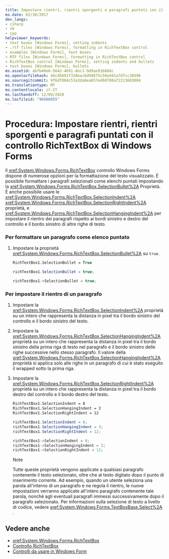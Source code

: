 ```yaml
---
title: Impostare rientri, rientri sporgenti e paragrafi puntati con il controllo RichTextBox
ms.date: 03/30/2017
dev_langs:
- csharp
- vb
- cpp
helpviewer_keywords:
- text boxes [Windows Forms], setting indents
- .rtf files [Windows Forms], formatting in RichTextBox control
- examples [Windows Forms], text boxes
- RTF files [Windows Forms], formatting in RichTextBox control
- RichTextBox control [Windows Forms], setting indents and bullets
- text boxes [Windows Forms], bullets
ms.assetid: abfb40e6-5642-4691-8ec1-9d9ae91688dc
ms.openlocfilehash: 4dcd5691f328eac6d94675c50ed41a7d7cc36596
ms.sourcegitcommit: 9f6df084c53a3da0ea657ed0d708a72213683084
ms.translationtype: MT
ms.contentlocale: it-IT
ms.lasthandoff: 12/09/2020
ms.locfileid: "96966055"
---
```

# <a name="how-to-set-indents-hanging-indents-and-bulleted-paragraphs-with-the-windows-forms-richtextbox-control"></a>Procedura: Impostare rientri, rientri sporgenti e paragrafi puntati con il controllo RichTextBox di Windows Forms
Il <xref:System.Windows.Forms.RichTextBox> controllo Windows Forms dispone di numerose opzioni per la formattazione del testo visualizzato. È possibile formattare i paragrafi selezionati come elenchi puntati impostando la <xref:System.Windows.Forms.RichTextBox.SelectionBullet%2A> Proprietà. È anche possibile usare le <xref:System.Windows.Forms.RichTextBox.SelectionIndent%2A> <xref:System.Windows.Forms.RichTextBox.SelectionRightIndent%2A> proprietà, e <xref:System.Windows.Forms.RichTextBox.SelectionHangingIndent%2A> per impostare il rientro dei paragrafi rispetto ai bordi sinistro e destro del controllo e il bordo sinistro di altre righe di testo.  
  
### <a name="to-format-a-paragraph-as-a-bulleted-list"></a>Per formattare un paragrafo come elenco puntato  
  
1. Impostare la proprietà <xref:System.Windows.Forms.RichTextBox.SelectionBullet%2A> su `true`.  
  
    ```vb  
    RichTextBox1.SelectionBullet = True  
    ```  
  
    ```csharp  
    richTextBox1.SelectionBullet = true;  
    ```  
  
    ```cpp  
    richTextBox1->SelectionBullet = true;  
    ```  
  
### <a name="to-indent-a-paragraph"></a>Per impostare il rientro di un paragrafo  
  
1. Impostare la <xref:System.Windows.Forms.RichTextBox.SelectionIndent%2A> proprietà su un intero che rappresenta la distanza in pixel tra il bordo sinistro del controllo e il bordo sinistro del testo.  
  
2. Impostare la <xref:System.Windows.Forms.RichTextBox.SelectionHangingIndent%2A> proprietà su un intero che rappresenta la distanza in pixel tra il bordo sinistro della prima riga di testo nel paragrafo e il bordo sinistro delle righe successive nello stesso paragrafo. Il valore della <xref:System.Windows.Forms.RichTextBox.SelectionHangingIndent%2A> proprietà si applica solo alle righe in un paragrafo di cui è stato eseguito il wrapped sotto la prima riga.  
  
3. Impostare la <xref:System.Windows.Forms.RichTextBox.SelectionRightIndent%2A> proprietà su un intero che rappresenta la distanza in pixel tra il bordo destro del controllo e il bordo destro del testo.  
  
    ```vb  
    RichTextBox1.SelectionIndent = 8  
    RichTextBox1.SelectionHangingIndent = 3  
    RichTextBox1.SelectionRightIndent = 12  
    ```  
  
    ```csharp  
    richTextBox1.SelectionIndent = 8;  
    richTextBox1.SelectionHangingIndent = 3;  
    richTextBox1.SelectionRightIndent = 12;  
    ```  
  
    ```cpp  
    richTextBox1->SelectionIndent = 8;  
    richTextBox1->SelectionHangingIndent = 3;  
    richTextBox1->SelectionRightIndent = 12;  
    ```  
  
    > [!NOTE]
    > Tutte queste proprietà vengono applicate a qualsiasi paragrafo contenente il testo selezionato, oltre che al testo digitato dopo il punto di inserimento corrente. Ad esempio, quando un utente seleziona una parola all'interno di un paragrafo e ne regola il rientro, le nuove impostazioni verranno applicate all'intero paragrafo contenente tale parola, nonché agli eventuali paragrafi immessi successivamente dopo il paragrafo selezionato. Per informazioni sulla selezione di testo a livello di codice, vedere <xref:System.Windows.Forms.TextBoxBase.Select%2A> .  
  
## <a name="see-also"></a>Vedere anche

- <xref:System.Windows.Forms.RichTextBox>
- [Controllo RichTextBox](richtextbox-control-windows-forms.md)
- [Controlli da usare in Windows Form](controls-to-use-on-windows-forms.md)
